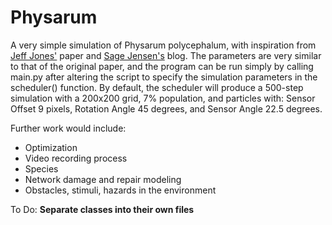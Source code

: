 # Physarum

A very simple simulation of Physarum polycephalum, with inspiration from [Jeff Jones'](https://uwe-repository.worktribe.com/output/980579) paper and [Sage Jensen's](https://sagejenson.com/physarum) blog. The parameters are very similar to that of the original paper, and the program can be run simply by calling main.py after altering the script to specify the simulation parameters in the scheduler() function. By default, the scheduler will produce a 500-step simulation with a 200x200 grid, 7% population, and particles with: Sensor Offset 9 pixels, Rotation Angle 45 degrees, and Sensor Angle 22.5 degrees. 

Further work would include:

* Optimization
* Video recording process
* Species
* Network damage and repair modeling
* Obstacles, stimuli, hazards in the environment

To Do:
**Separate classes into their own files**
